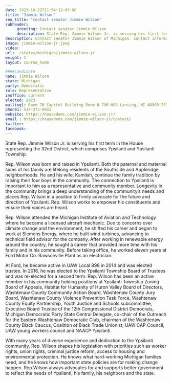 ```yaml
---
date: 2023-10-22T11:54:12-05:00
title: "Jimmie Wilson"
seo_title: "contact senator Jimmie Wilson"
subheader:
     greeting: Contact senator Jimmie Wilson
     description: State Rep. Jimmie Wilson Jr. is serving his first term in the House representing the 32nd District, which comprises Ypsilanti and Ypsilanti Township.
description: Contact senator Jimmie Wilson of Michigan. Contact information for Jimmie Wilson includes email address, phone number, and mailing address.
image: jimmie-wilson-jr.jpeg
video:
url:  /states/michigan/jimmie-wilson-jr
weight: 1
layout: course_home

####candidate
name: Jimmie Wilson
state: Michigan
party: Democratic
role: Representative
inoffice: current
elected: 2023
mailing1: Room 70 Capitol Building Room N 796 HOB Lansing, MI 48909-7514
phone1: 517-373-8931
website: https://housedems.com/jimmie-wilson-jr/
email : https://housedems.com/jimmie-wilson-jr/contact/
twitter:
facebook:
---
```


State Rep. Jimmie Wilson Jr. is serving his first term in the House representing the 32nd District, which comprises Ypsilanti and Ypsilanti Township.

Rep. Wilson was born and raised in Ypsilanti. Both the paternal and maternal sides of his family are lifelong residents of the Southside and Appleridge neighborhoods. He and his wife, Kamilah, continue the family tradition by raising their four boys in the community. The connection to Ypsilanti is important to him as a representative and community member. Longevity in the community brings a deep understanding of the community’s needs and places Rep. Wilson in a position to firmly advocate for the future and direction of Ypsilanti. Rep. Wilson works to empower his constituents and ensure their voices are heard.

Rep. Wilson attended the Michigan Institute of Aviation and Technology where he became a licensed aircraft mechanic. Due to concerns over climate change and the environment, he shifted his career and began to work at Siemens Energy, where he built wind turbines, advancing to technical field advisor for the company. After working in renewable energy around the country, he sought a career that provided more time with his family and in his community. Before taking office, he worked eleven years at Ford Motor Co. Rawsonville Plant as an electrician.

At Ford, he became active in UAW Local 898 in 2014 and was elected trustee. In 2016, he was elected to the Ypsilanti Township Board of Trustees and was re-elected for a second term. Rep. Wilson has been an active member in his community holding positions at Ypsilanti Township Zoning Board of Appeals, Habitat for Humanity of Huron Valley Board of Directors, Washtenaw County Community Action Board, Washtenaw County Jury Board, Washtenaw County Violence Prevention Task Force, Washtenaw County Equity Partnership, Youth Justice and Schools subcommittee, Executive Board Trustee of the 12th Congressional District Democrats, Michigan Democratic Party State Central Delegate, co-chair of the Outreach for the Eastern Washtenaw Democratic Club, chairman of the Washtenaw County Black Caucus, Coalition of Black Trade Unionist, UAW CAP Council, UAW young workers council and NAACP Ypsilanti.

With many years of diverse experience and dedication to the Ypsilanti community, Rep. Wilson shapes his legislation with priorities such as worker rights, union rights, criminal justice reform, access to housing and environmental protection. He knows what hard-working Michigan families need, and he knows how important state policies are for making change happen. Rep.Wilson always  advocates for and supports better government to reflect the needs of Ypsilanti, his family, his neighbors and the state.
